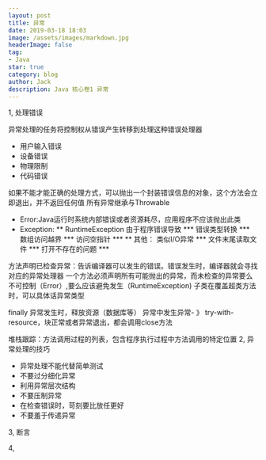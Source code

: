 ```yaml
---
layout: post
title: 异常
date: 2019-03-18 18:03
image: /assets/images/markdown.jpg
headerImage: false
tag:
- Java
star: true
category: blog
author: Jack
description: Java 核心卷1 异常
---
```


1, 处理错误

异常处理的任务将控制权从错误产生转移到处理这种错误处理器

* 用户输入错误
* 设备错误
* 物理限制
* 代码错误

如果不能才能正确的处理方式，可以抛出一个封装错误信息的对象，这个方法会立即退出，并不返回任何值
所有异常继承与Throwable
* Error:Java运行时系统内部错误或者资源耗尽，应用程序不应该抛出此类
* Exception:
	** RuntimeException 由于程序错误导致
		*** 错误类型转换
		*** 数组访问越界
		*** 访问空指针
		*** 
	** 其他： 类似I/O异常
		*** 文件末尾读取文件
		*** 打开不存在的问题
		*** 

方法声明已检查异常：告诉编译器可以发生的错误。错误发生时，编译器就会寻找对应的异常处理器
一个方法必须声明所有可能抛出的异常，而未检查的异常要么不可控制（Error）,要么应该避免发生（RuntimeException)
子类在覆盖超类方法时，可以具体话异常类型

finally 异常发生时，释放资源（数据库等）
异常中发生异常- 》 try-with-resource，块正常或者异常退出，都会调用close方法

堆栈跟踪：方法调用过程的列表，包含程序执行过程中方法调用的特定位置
2, 异常处理的技巧
* 异常处理不能代替简单测试
* 不要过分细化异常
* 利用异常层次结构
* 不要压制异常
* 在检查错误时，苛刻要比放任更好
* 不要羞于传递异常

3, 断言

4, 